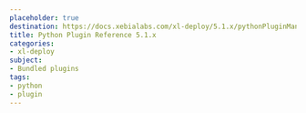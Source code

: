 ```yaml
---
placeholder: true
destination: https://docs.xebialabs.com/xl-deploy/5.1.x/pythonPluginManual.html
title: Python Plugin Reference 5.1.x
categories:
- xl-deploy
subject:
- Bundled plugins
tags:
- python
- plugin
---
```


